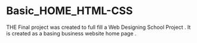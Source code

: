 # Basic_HOME_HTML-CSS
THE Final project was created to full fill a Web Designing School Project . It is created as a basing business website home page . 

